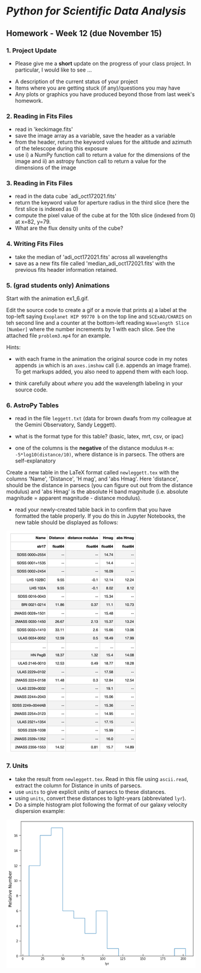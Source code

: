 # _Python for Scientific Data Analysis_

## Homework - Week 12 (due November 15)


### 1. Project Update 

* Please give me a **short** update on the progress of your class project.  In particular, I would like to see ...

- A description of the current status of your project
- Items where you are getting stuck (if any)/questions you may have
- Any plots or graphics you have produced beyond those from last week's homework.


### 2. Reading in Fits Files

* read in 'keckimage.fits'
* save the image array as a variable, save the header as a variable
* from the header, return the keyword values for the altitude and azimuth of the telescope during this exposure
* use i) a NumPy function call to return a value for the dimensions of the image and ii) an astropy function call to return a value for the dimensions of the image


### 3. Reading in Fits Files

* read in the data cube `adi_oct172021.fits'
* return the keyword value for aperture radius in the third slice (here the first slice is indexed as 0)
* compute the pixel value of the cube at for the 10th slice (indexed from 0) at x=82, y=79.  
* What are the flux density units of the cube?

### 4. Writing Fits Files
* take the median of 'adi_oct172021.fits' across all wavelengths
* save as a new fits file called 'median_adi_oct172021.fits' with the previous fits header information retained.


### 5. (grad students only) Animations

Start with the animation ex1_6.gif. 

 Edit the source code to create a gif or a movie that prints a) a label at the top-left saying ``Exoplanet HIP 99770 b`` on the top line and ``SCExAO/CHARIS`` on teh second line and a counter at the bottom-left reading ``Wavelength Slice [Number]`` where the number increments by 1 with each slice.  See the attached file ``problem3.mp4`` for an example.
 
 Hints:
 
 * with each frame in the animation the original source code in my notes appends ``im`` which is an ``axes.imshow`` call (i.e. appends an image frame).   To get markups added, you also need to append them with each loop.
 
 * think carefully about _where_ you add the wavelength labeling in your source code.

 
### 6. AstroPy Tables

* read in the file ``leggett.txt`` (data for brown dwafs from my colleague at the Gemini Observatory, Sandy Leggett).

* what is the format type for this table? (basic, latex, mrt, csv, or ipac)

* one of the columns is the **negative** of the distance modulus ``M-m``: ``-5*log10(distance/10)``, where distance is in parsecs.  The others are self-explanatory

Create a new table in the LaTeX format called ``newleggett.tex`` with the columns 'Name', 'Distance', 'H mag', and 'abs Hmag'.   Here 'distance', should be the distance in parsecs (you can figure out out from the distance modulus) and 'abs Hmag' is the absolute H band magnitude (i.e. absolute magnitude = apparent magnitude - distance modulus).

* read your newly-created table back in to confirm that you have formatted the table properly.  If you do this in Jupyter Notebooks, the new table should be displayed as follows:

![](./newtable_screenshot.png)

### 7. Units

* take the result from ``newleggett.tex``.  Read in this file using ``ascii.read``, extract the column for Distance in units of parsecs.
* use ``units`` to give explicit units of parsecs to these distances.  
* using ``units``, convert these distances to light-years (abbreviated ``lyr``).
* Do a simple histogram plot following the format of our galaxy velocity dispersion example:

![](./distance_hist.png)
